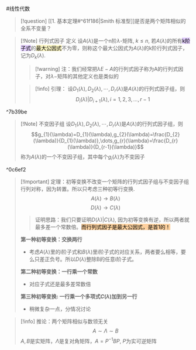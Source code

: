 #线性代数 

>[!question] [[1. 基本定理#^61f186|Smith 标准型]]是否是两个矩阵相似的全系不变量？


>[!Note] 行列式因子
>定义 设$A(\lambda)$是一个n阶$\lambda$-矩阵, $k\le n$, 若$A(\lambda)$的所有<mark style="background: #D2B3FFA6;">k阶子式</mark>的<mark style="background: #FFF3A3A6;">最大公因式</mark>不为零，则称这个最大公因式为$A(\lambda)$的k阶行列式因子，记为$D_{k}(\lambda)$.
>>[!warning] 注：我们经常把$\lambda E-A$的行列式因子称为A的行列式因子，对$\lambda-$矩阵的其他定义也是类似的
>
>>[!info] 引理：
>>设$D_{1}(\lambda),D_{2}(\lambda),\cdots,D_{r}(\lambda)$是$A(\lambda)$的行列式因子组，则$$D_{i}(\lambda)|D_{i+1}(\lambda),i=1,2,3,\dots,r-1$$

^7b39be


>[!Note] 不变因子组
>设$D_{1}(\lambda),D_{2}(\lambda),\cdots,D_{r}(\lambda)$是$A(\lambda)$的行列式因子组，则
>$$g_{1}(\lambda)=D_{1}(\lambda),g_{2}(\lambda)=\frac{D_{2}(\lambda)}{D_{1}(\lambda)},\dots,g_{r}(\lambda)=\frac{D_{r}(\lambda)}{D_{r-1}(\lambda)}$$
>称为$A(\lambda)$的一个不变因子组，其中每个$g_{i}(\lambda)$为不变因子

^0c6ef2

>[!Important] 定理：初等变换不改变一个矩阵的行列式因子组与不变因子组
>行列对称，因为转置。所以只考虑三种初等行变换.
>$$A(\lambda)\rightarrow B(\lambda)$$
>$$D(\lambda)\rightarrow C(\lambda)$$
>>证明思路：我们只要证明$D(\lambda)| C(\lambda)$, 因为初等变换有逆，所以两者就最多差一个常数倍。<mark style="background: #FFB86CA6;">而行列式因子是最大公因式，是首1的！</mark>
>
>**第一种初等变换：交换两行**
>* 考虑$A(\lambda)$里的i阶子式和$B(\lambda)$里i阶子式的对应关系，两者要么相等，要么只差正负号。所以$D(\lambda)$整除B的任意i阶子式。
>
>**第二种初等变换：一行乘一个常数**
>* 对应子式还是最多差常数倍
>
> **第三种初等变换: 一行乘一个多项式$C(\lambda)$加到另一行**
> * 稍微复杂一点，分情况讨论


>[!info] 推论：两个矩阵相似与数领无关
>$$A \sim \Lambda \sim B$$
>$A,B$是实矩阵，$\Lambda$是复对角矩阵，$A = P^{-1}BP$, $P$为实可逆矩阵